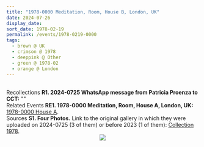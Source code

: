 ```yaml
---
title: "1978-0000 Meditation, Room, House B, London, UK"
date: 2024-07-26
display_date: 
sort_date: 1978-02-19
permalink: /events/1978-0219-0000
tags:
  - brown @ UK
  - crimson @ 1978
  - deeppink @ Other
  - green @ 1978-02
  - orange @ London
---
```


<br>

<wave-list>
  <list-title color="DarkSeaGreen" width="65"> Recollections</list-title>
  <list-item color="BlanchedAlmond" width="280"><b>R1. 2024-0725 WhatsApp message from Patricia Proenza to CCT:</b> ""</list-item>
</wave-list>

<br>

<wave-list>
  <list-title color="DarkSeaGreen" width="65"> Related Events</list-title>
  <list-item color="BlanchedAlmond"  width="280"><b>RE1. 1978-0000 Meditation, Room, House A, London, UK:</b> <a href="https://seven-teams.github.io/events/1978-0218-0000">1978-0000 House A</a>.</list-item>  
</wave-list>

<br>

<wave-list>
  <list-title color="DarkSeaGreen" width="40">Sources</list-title>
  <list-item color="BlanchedAlmond"  width="280"><b>S1. Four Photos.</b> Link to the original gallery in which they were uploaded on 2024-0725 (3 of them) or before 2023 (1 of them): <a href="https://eternalmoments.smugmug.com/Collections/Patricia-Proenza-Collection/1978/">Collection 1978</a>.</list-item>
</wave-list>

<div style="text-align: center"><img src="https://pub-bcc3cbe9b1e94ba1ac28915f7a3900fa.r2.dev/1978-0000_Meditation_Room_House_B_London_UK_(other_year_79)_01_(Photo_credit_Dr._Rustom_Burjorjee_Patricia_Proenza_Collection).jpg" /></div>